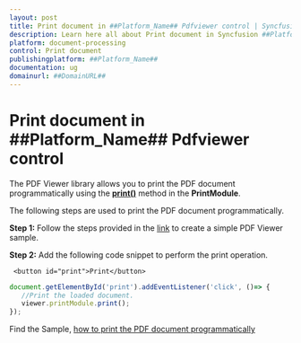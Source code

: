 ```yaml
---
layout: post
title: Print document in ##Platform_Name## Pdfviewer control | Syncfusion
description: Learn here all about Print document in Syncfusion ##Platform_Name## Pdfviewer control of Syncfusion Essential JS 2 and more.
platform: document-processing
control: Print document
publishingplatform: ##Platform_Name##
documentation: ug
domainurl: ##DomainURL##
---
```


# Print document in ##Platform_Name## Pdfviewer control

The PDF Viewer library allows you to print the PDF document programmatically using the [**print()**](https://helpej2.syncfusion.com/documentation/api/pdfviewer/#print) method in the **PrintModule**.

The following steps are used to print the PDF document programmatically.

**Step 1:** Follow the steps provided in the [link](https://ej2.syncfusion.com/documentation/pdfviewer/getting-started/) to create a simple PDF Viewer sample.

**Step 2:** Add the following code snippet to perform the print operation.

```
 <button id="print">Print</button>
```

```ts
document.getElementById('print').addEventListener('click', ()=> {
   //Print the loaded document.
   viewer.printModule.print();
});
```

Find the Sample, [how to print the PDF document programmatically](https://stackblitz.com/edit/j9tu5j-cc3akh?devtoolsheight=33&file=index.ts)